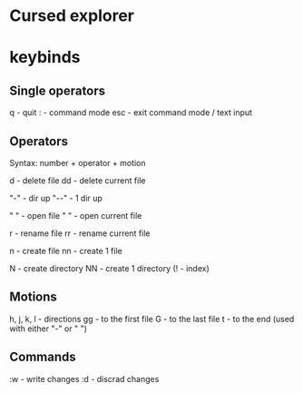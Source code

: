 # Cursed explorer

# keybinds
## Single operators
q - quit
: - command mode
esc - exit command mode / text input

## Operators
Syntax: number + operator + motion

d - delete file
dd - delete current file

"-" - dir up
"--" - 1 dir up

" " - open file
"  " - open current file 

r - rename file
rr - rename current file

n - create file
nn - create 1 file

N - create directory 
NN - create 1 directory
(! - index)

## Motions
h, j, k, l - directions 
gg - to the first file
G - to the last file
t - to the end (used with either "-" or " ")

## Commands
:w - write changes
:d - discrad changes
